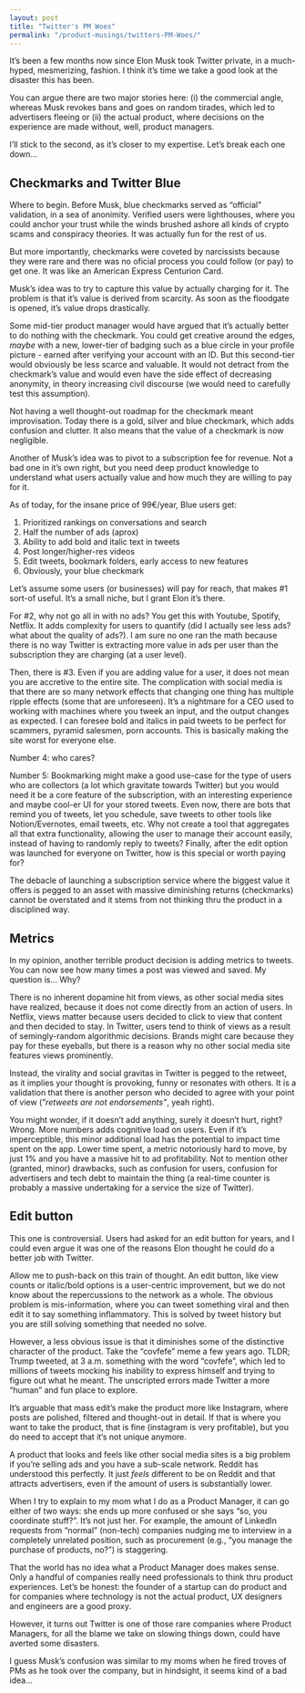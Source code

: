 ```yaml
---
layout: post
title: "Twitter's PM Woes"
permalink: "/product-musings/twitters-PM-Woes/"
---
```

It’s been a few months now since Elon Musk took Twitter private, in a much-hyped, mesmerizing, fashion. I think it’s time we take a good look at the disaster this has been. 

You can argue there are two major stories here: (i) the commercial angle, whereas Musk revokes bans and goes on random tirades, which led to advertisers fleeing or (ii) the actual product, where decisions on the experience are made without, well, product managers. 

I’ll stick to the second, as it’s closer to my expertise. Let’s break each one down…

## Checkmarks and Twitter Blue
Where to begin. Before Musk, blue checkmarks served as “official” validation, in a sea of anonimity. Verified users were lighthouses, where you could anchor your trust while the winds brushed ashore all kinds of crypto scams and conspiracy theories. It was actually fun for the rest of us. 

But more importantly, checkmarks were coveted by narcissists because they were rare and there was no oficial process you could follow (or pay) to get one. It was like an American Express Centurion Card. 

Musk’s idea was to try to capture this value by actually charging for it. The problem is that it’s value is derived from scarcity. As soon as the floodgate is opened, it’s value drops drastically. 

Some mid-tier product manager would have argued that it’s actually better to do nothing with the checkmark. You could get creative around the edges, *maybe* with a new, lower-tier of badging such as a blue circle in your profile picture - earned after verifying your account with an ID. But this second-tier would obviously be less scarce and valuable. It would not detract from the checkmark’s value and would even have the side effect of decreasing anonymity, in theory increasing civil discourse (we would need to carefully test this assumption). 

Not having a well thought-out roadmap for the checkmark meant improvisation. Today there is a gold, silver and blue checkmark, which adds confusion and clutter. It also means that the value of a checkmark is now negligible. 

Another of Musk’s idea was to pivot to a subscription fee for revenue. Not a bad one in it’s own right, but you need deep product knowledge to understand what users actually value and how much they are willing to pay for it. 

As of today, for the insane price of 99€/year, Blue users get: 

1. Prioritized rankings on conversations and search
2. Half the number of ads (aprox)
3. Ability to add bold and italic text in tweets
4. Post longer/higher-res videos
5. Edit tweets, bookmark folders, early access to new features
6. Obviously, your blue checkmark

Let’s assume some users (or businesses) will pay for reach, that makes #1 sort-of useful. It’s a small niche, but I grant Elon it’s there.

For #2, why not go all in with no ads? You get this with Youtube, Spotify, Netflix. It adds complexity for users to quantify (did I actually see less ads? what about the quality of ads?). I am sure no one ran the math because there is no way Twitter is extracting more value in ads per user than the subscription they are charging (at a user level). 

Then, there is #3. Even if you are adding value for a user, it does not mean you are accretive to the entire site. The complication with social media is that there are so many network effects that changing one thing has multiple ripple effects (some that are unforeseen). It’s a nightmare for a CEO used to working with machines where you tweek an input, and the output changes as expected. I can foresee bold and italics in paid tweets to be perfect for scammers, pyramid salesmen, porn accounts. This is basically making the site worst for everyone else. 

Number 4: who cares? 

Number 5: Bookmarking might make a good use-case for the type of users who are collectors (a lot which gravitate towards Twitter) but you would need it be a core feature of the subscription, with an interesting experience and maybe cool-er UI for your stored tweets. Even now, there are bots that remind you of tweets, let you schedule, save tweets to other tools like Notion/Evernotes, email tweets, etc. Why not create a tool that aggregates all that extra functionality, allowing the user to manage their account easily, instead of having to randomly reply to tweets? Finally, after the edit option was launched for everyone on Twitter, how is this special or worth paying for? 

The debacle of launching a subscription service where the biggest value it offers is pegged to an asset with massive diminishing returns (checkmarks) cannot be overstated and it stems from not thinking thru the product in a disciplined way.

## Metrics

In my opinion, another terrible product decision is adding metrics to tweets. You can now see how many times a post was viewed and saved. My question is… Why?

There is no inherent dopamine hit from views, as other social media sites have realized, because it does not come directly from an action of users. In Netflix, views matter because users decided to click to view that content and then decided to stay. In Twitter, users tend to think of views as a result of semingly-random algorithmic decisions. Brands might care because they pay for these eyeballs, but there is a reason why no other social media site features views prominently. 

Instead, the virality and social gravitas in Twitter is pegged to the retweet, as it implies your thought is provoking, funny or resonates with others. It is a validation that there is another person who decided to agree with your point of view (”*retweets are not endorsements”*, yeah right).

You might wonder, if it doesn’t add anything, surely it doesn’t hurt, right? Wrong. More numbers adds cognitive load on users. Even if it’s imperceptible, this minor additional load has the potential to impact time spent on the app. Lower time spent, a metric notoriously hard to move, by just 1% and you have a massive hit to ad profitability. Not to mention other (granted, minor) drawbacks, such as confusion for users, confusion for advertisers and tech debt to maintain the thing (a real-time counter is probably a massive undertaking for a service the size of Twitter).

## Edit button

This one is controversial. Users had asked for an edit button for years, and I could even argue it was one of the reasons Elon thought he could do a better job with Twitter. 

Allow me to push-back on this train of thought. An edit button, like view counts or italic/bold options is a user-centric improvement, but we do not know about the repercussions to the network as a whole. The obvious problem is mis-information, where you can tweet something viral and then edit it to say something inflammatory. This is solved by tweet history but you are still solving something that needed no solve. 

However, a less obvious issue is that it diminishes some of the distinctive character of the product. Take the “covfefe” meme a few years ago. TLDR; Trump tweeted, at 3 a.m. something with the word “covfefe”, which led to millions of tweets mocking his inability to express himself and trying to figure out what he meant. The unscripted errors made Twitter a more “human” and fun place to explore. 

It’s arguable that mass edit’s make the product more like Instagram, where posts are polished, filtered and thought-out in detail. If that is where you want to take the product, that is fine (instagram is very profitable), but you do need to accept that it’s not unique anymore. 

A product that looks and feels like other social media sites is a big problem if you’re selling ads and you have a sub-scale network. Reddit has understood this perfectly. It just *feels* different to be on Reddit and that attracts advertisers, even if the amount of users is substantially lower.


When I try to explain to my mom what I do as a Product Manager, it can go either of two ways: she ends up more confused or she says “so, you coordinate stuff?”. It’s not just her. For example, the amount of LinkedIn requests from “normal” (non-tech) companies nudging me to interview in a completely unrelated position, such as procurement (e.g., “you manage the purchase of products, no?”) is staggering. 

That the world has no idea what a Product Manager does makes sense. Only a handful of companies really need professionals to think thru product experiences. Let’s be honest: the founder of a startup can do product and for companies where technology is not the actual product, UX designers and engineers are a good proxy. 

However, it turns out Twitter is one of those rare companies where Product Managers, for all the blame we take on slowing things down, could have averted some disasters. 

I guess Musk’s confusion was similar to my moms when he fired troves of PMs as he took over the company, but in hindsight, it seems kind of a bad idea…
